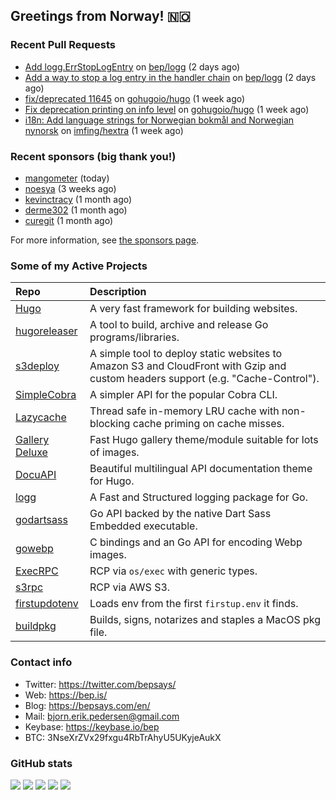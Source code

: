 ## Greetings from Norway! 🇳🇴

### Recent Pull Requests

- [Add logg.ErrStopLogEntry](https://github.com/bep/logg/pull/12) on [bep/logg](https://github.com/bep/logg) (2 days ago)
- [Add a way to stop a log entry in the handler chain](https://github.com/bep/logg/pull/11) on [bep/logg](https://github.com/bep/logg) (2 days ago)
- [fix/deprecated 11645](https://github.com/gohugoio/hugo/pull/11659) on [gohugoio/hugo](https://github.com/gohugoio/hugo) (1 week ago)
- [Fix deprecation printing on info level](https://github.com/gohugoio/hugo/pull/11643) on [gohugoio/hugo](https://github.com/gohugoio/hugo) (1 week ago)
- [i18n: Add language strings for Norwegian bokmål and Norwegian nynorsk](https://github.com/imfing/hextra/pull/172) on [imfing/hextra](https://github.com/imfing/hextra) (1 week ago)

### Recent sponsors (big thank you!)

- [mangometer](https://github.com/mangometer) (today)
- [noesya](https://github.com/noesya) (3 weeks ago)
- [kevinctracy](https://github.com/kevinctracy) (1 month ago)
- [derme302](https://github.com/derme302) (1 month ago)
- [curegit](https://github.com/curegit) (1 month ago)

For more information, see [the sponsors page](https://github.com/sponsors/bep/).

### Some of my Active Projects

| Repo  | Description |
| :---------------------------------------- | :------------------------------------------- |
| [Hugo](https://github.com/gohugoio/hugo)|A very fast framework for building websites. |
| [hugoreleaser](https://github.com/gohugoio/hugoreleaser)| A tool to build, archive and release Go programs/libraries.  |
| [s3deploy](https://github.com/bep/s3deploy)| A simple tool to deploy static websites to Amazon S3 and CloudFront with Gzip and custom headers support (e.g. "Cache-Control").|
| [SimpleCobra](https://github.com/bep/simplecobra)|A simpler API for the popular Cobra CLI.|
| [Lazycache](https://github.com/bep/lazycache)| Thread safe in-memory LRU cache with non-blocking cache priming on cache misses.  |
| [Gallery Deluxe](https://github.com/bep/gallerydeluxe)|Fast Hugo gallery theme/module suitable for lots of images.  |
| [DocuAPI](https://github.com/bep/docuapi)| Beautiful multilingual API documentation theme for Hugo.  |
| [logg](https://github.com/bep/logg)| A Fast and Structured logging package for Go.  |
| [godartsass](https://github.com/bep/godartsass)| Go API backed by the native Dart Sass Embedded executable. |
| [gowebp](https://github.com/bep/gowebp)|C bindings and an Go API for encoding Webp images. |
| [ExecRPC](https://github.com/bep/execrpc)|RCP via `os/exec` with generic types.  |
| [s3rpc](https://github.com/bep/s3rpc)|RCP via AWS S3.|
| [firstupdotenv](https://github.com/bep/firstupdotenv)|Loads env from the first `firstup.env` it finds. |
| [buildpkg](https://github.com/bep/buildpkg)| Builds, signs, notarizes and staples a MacOS pkg file. |

### Contact info
- Twitter: https://twitter.com/bepsays/
- Web: https://bep.is/
- Blog: https://bepsays.com/en/
- Mail: bjorn.erik.pedersen@gmail.com
- Keybase: https://keybase.io/bep
- BTC: 3NseXrZVx29fxgu4RbTrAhyU5UKyjeAukX


### GitHub stats

![](https://github-profile-summary-cards.vercel.app/api/cards/profile-details?username=bep&theme=github)
![](https://github-profile-summary-cards.vercel.app/api/cards/repos-per-language?username=bep&theme=github)
![](https://github-profile-summary-cards.vercel.app/api/cards/most-commit-language?username=bep&theme=github)
![](https://github-profile-summary-cards.vercel.app/api/cards/stats?username=bep&theme=github)
![](https://github-profile-summary-cards.vercel.app/api/cards/productive-time?username=bep&theme=github)
